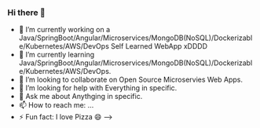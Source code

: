 ### Hi there 👋

- 🔭 I’m currently working on a Java/SpringBoot/Angular/Microservices/MongoDB(NoSQL)/Dockerizable/Kubernetes/AWS/DevOps Self Learned WebApp xDDDD
- 🌱 I’m currently learning Java/SpringBoot/Angular/Microservices/MongoDB(NoSQL)/Dockerizable/Kubernetes/AWS/DevOps.
- 👯 I’m looking to collaborate on Open Source Microservies Web Apps.
- 🤔 I’m looking for help with Everything in specific.
- 💬 Ask me about Anythging in specific.
- 📫 How to reach me: ...  
- ⚡ Fun fact: I love Pizza 😄
-->
